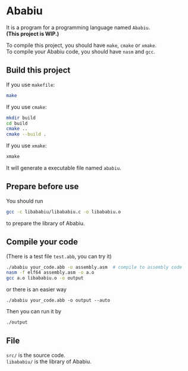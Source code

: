 # Ababiu
It is a program for a programming language named `Ababiu`.  
**(This project is WIP.)**  
  
To compile this project, you should have `make`, `cmake` or `xmake`.  
To compile your Ababiu code, you should have `nasm` and `gcc`.  
## Build this project
If you use `makefile`:
``` bash
make
```
If you use `cmake`:
```bash
mkdir build
cd build
cmake ..
cmake --build .
```
If you use `xmake`:
```bash
xmake
```
It will generate a executable file named `ababiu`.

## Prepare before use
You should run
```bash
gcc -c libababiu/libababiu.c -o libababiu.o
```
to prepare the library of Ababiu.

## Compile your code
(There is a test file `test.abb`, you can try it)  
``` bash
./ababiu your_code.abb -o assembly.asm  # compile to assembly code
nasm -f elf64 assembly.asm -o a.o
gcc a.o libababiu.o -o output

```
or there is an easier way
```
./ababiu your_code.abb -o output --auto
```
Then you can run it by
```bash
./output
```
## File
`src/` is the source code.  
`libababiu/` is the library of Ababiu.
